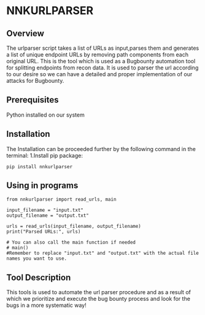 # NNKURLPARSER

## Overview
The urlparser script takes a list of URLs as input,parses them and generates a list of unique endpoint URLs by removing path components from each original URL.
This is the tool which is used as a Bugbounty automation tool for splitting endpoints from recon data.
It is used to parser the url according to our desire so we can have a detailed and proper implementation of our attacks for Bugbounty.

## Prerequisites
Python installed on our system

## Installation
The Installation can be proceeded further by the following command in the terminal:
1.Install pip package:

````
pip install nnkurlparser
````
## Using in programs
````
from nnkurlparser import read_urls, main

input_filename = "input.txt"
output_filename = "output.txt"

urls = read_urls(input_filename, output_filename)
print("Parsed URLs:", urls)

# You can also call the main function if needed
# main()
#Remember to replace "input.txt" and "output.txt" with the actual file names you want to use.

````

## Tool Description
This tools is used to automate the url parser procedure and as a result of which we prioritize and execute the bug bounty process and look for the bugs in a more systematic way!

 